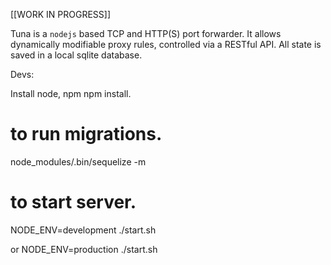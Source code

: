 [[WORK IN PROGRESS]]

Tuna is a ```nodejs``` based TCP and HTTP(S) port forwarder. It allows dynamically modifiable proxy rules, controlled via a RESTful API.
All state is saved in a local sqlite database.

Devs:

Install node, npm
npm install.

# to run migrations.
node_modules/.bin/sequelize -m

# to start server.
NODE_ENV=development ./start.sh

or
NODE_ENV=production ./start.sh
